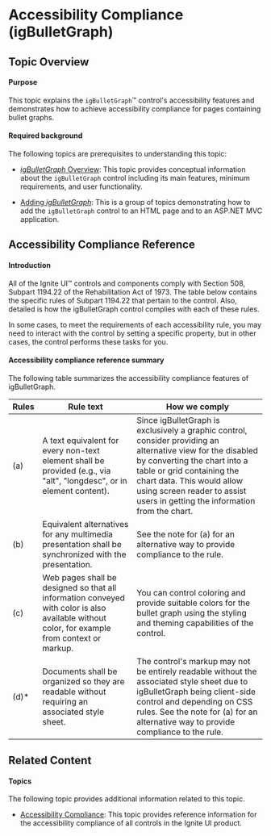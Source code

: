 ﻿<!--
|metadata|
{
    "fileName": "igbulletgraph-accessibility-compliance",
    "controlName": "igBulletGraph",
    "tags": ["Section 508"]
}
|metadata|
-->

# Accessibility Compliance (igBulletGraph)



## Topic Overview

#### Purpose

This topic explains the `igBulletGraph`™ control's accessibility features and demonstrates how to achieve accessibility compliance for pages containing bullet graphs.

#### Required background

The following topics are prerequisites to understanding this topic:

- [*igBulletGraph* Overview](igBulletGraph-Overview.html): This topic provides conceptual information about the `igBulletGraph` control including its main features, minimum requirements, and user functionality.

- [Adding *igBulletGraph*](igBulletGraph-Adding.html): This is a group of topics demonstrating how to add the `igBulletGraph` control to an HTML page and to an ASP.NET MVC application.


## Accessibility Compliance Reference

#### Introduction

All of the Ignite UI™ controls and components comply with Section 508, Subpart 1194.22 of the Rehabilitation Act of 1973. The table below contains the specific rules of Subpart 1194.22 that pertain to the control. Also, detailed is how the igBulletGraph control complies with each of these rules.

In some cases, to meet the requirements of each accessibility rule, you may need to interact with the control by setting a specific property, but in other cases, the control performs these tasks for you.

#### Accessibility compliance reference summary

The following table summarizes the accessibility compliance features of igBulletGraph.

Rules | Rule text | How we comply
---|---|---
(a) | A text equivalent for every non-text element shall be provided (e.g., via "alt", "longdesc", or in element content). | Since igBulletGraph is exclusively a graphic control, consider providing an alternative view for the disabled by converting the chart into a table or grid containing the chart data. This would allow using screen reader to assist users in getting the information from the chart.
(b) | Equivalent alternatives for any multimedia presentation shall be synchronized with the presentation. | See the note for (a) for an alternative way to provide compliance to the rule.
(c) | Web pages shall be designed so that all information conveyed with color is also available without color, for example from context or markup. | You can control coloring and provide suitable colors for the bullet graph using the styling and theming capabilities of the control.
(d)* | Documents shall be organized so they are readable without requiring an associated style sheet. | The control's markup may not be entirely readable without the associated style sheet due to igBulletGraph being client-side control and depending on CSS rules. See the note for (a) for an alternative way to provide compliance to the rule.


## Related Content

#### Topics

The following topic provides additional information related to this topic.

- [Accessibility Compliance](Accessibility-Compliance.html): This topic provides reference information for the accessibility compliance of all controls in the Ignite UI product.





 

 


